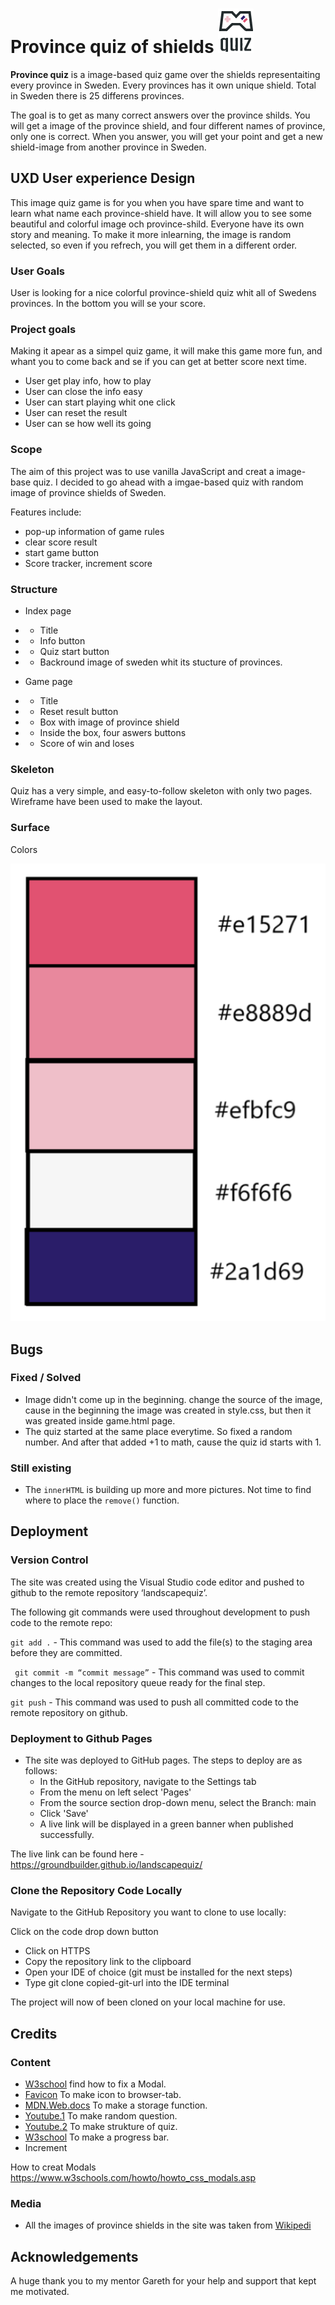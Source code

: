 # Province quiz of shields ![Logo](assets/images/logo.png)

**Province quiz** is a image-based quiz game over the shields representaiting every province in Sweden. Every provinces has it own unique shield. Total in Sweden there is 25 differens provinces.

The goal is to get as many correct answers over the province shilds. You will get a image of the province shield, and four different names of province, only one is correct. When you answer, you will get your point and get a new shield-image from another province in Sweden.


## UXD User experience Design

This image quiz game is for you when you have spare time and want to learn what name each province-shield have. It will allow you to see some beautiful and colorful image och province-shild. Everyone have its own story and meaning. To make it more inlearning, the image is random selected, so even if you refrech, you will get them in a different order.

### User Goals

User is looking for a nice colorful province-shield quiz whit all of Swedens provinces. In the bottom you will se your score.

### Project goals

Making it apear as a simpel quiz game, it will make this game more fun, and whant you to come back and se if you can get at better score next time.

- User get play info, how to play
- User can close the info easy
- User can start playing whit one click
- User can reset the result
- User can se how well its going


### Scope

The aim of this project was to use vanilla JavaScript and creat a image-base quiz. I decided to go ahead with a imgae-based quiz with random image of province shields of Sweden.

Features include:
- pop-up information of game rules
- clear score result
- start game button
- Score tracker, increment score


### Structure

- Index page
- - Title
- - Info button
- - Quiz start button
- - Backround image of sweden whit its stucture of provinces.

- Game page
- - Title
- - Reset result button
- - Box with image of province shield
- - Inside the box, four aswers buttons
- - Score of win and loses

### Skeleton

Quiz has a very simple, and easy-to-follow skeleton with only two pages. Wireframe have been used to make the layout. 

### Surface

Colors

![Palet](docs/readme_images/farger.png)

## Bugs

### Fixed / Solved

- Image didn't come up in the beginning. change the source of the image, cause in the beginning the image was created in style.css, but then it was greated inside game.html page.
- The quiz started at the same place everytime. So fixed a random number. And after that added +1 to math, cause the quiz id starts with 1.

### Still existing

- The `innerHTML` is building up more and more pictures. Not time to find where to place the `remove()` function.


## Deployment

### Version Control
The site was created using the Visual Studio code editor and pushed to github to the remote repository ‘landscapequiz’.

The following git commands were used throughout development to push code to the remote repo:

`git add .` - This command was used to add the file(s) to the staging area before they are committed.

` git commit -m “commit message”` - This command was used to commit changes to the local repository queue ready for the final step.

`git push` - This command was used to push all committed code to the remote repository on github.

### Deployment to Github Pages
- The site was deployed to GitHub pages. The steps to deploy are as follows:
    - In the GitHub repository, navigate to the Settings tab
    - From the menu on left select 'Pages'
    - From the source section drop-down menu, select the Branch: main
    - Click 'Save'
    - A live link will be displayed in a green banner when published successfully.

The live link can be found here - https://groundbuilder.github.io/landscapequiz/

### Clone the Repository Code Locally
Navigate to the GitHub Repository you want to clone to use locally:

Click on the code drop down button
- Click on HTTPS
- Copy the repository link to the clipboard
- Open your IDE of choice (git must be installed for the next steps)
- Type git clone copied-git-url into the IDE terminal

The project will now of been cloned on your local machine for use.



## Credits

### Content

- [W3school](https://www.w3schools.com/) find how to fix a Modal.
- [Favicon](http://favicon.io/) To make icon to browser-tab.
- [MDN.Web.docs](https://developer.mozilla.org/en-US/docs/Web/API/Storage) To make a storage function.
- [Youtube.1](https://www.youtube.com/watch?v=ykszkgydoG4&list=FLruW0TYzckk7aRMpw8_TgFg&index=1) To make random question.
- [Youtube.2](https://www.youtube.com/watch?v=R1S_NhKkvGA) To make strukture of quiz.
- [W3school](https://www.w3schools.com/howto/tryit.asp?filename=tryhow_js_progressbar_3) To make a progress bar.
- Increment

How to creat Modals
https://www.w3schools.com/howto/howto_css_modals.asp

### Media
- All the images of province shields in the site was taken from [Wikipedi](https://www.wikipedia.org/)

## Acknowledgements

A huge thank you to my mentor Gareth for your help and support that kept me motivated.